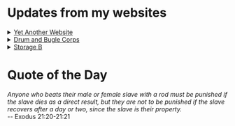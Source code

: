 # Updates from my websites

<details><summary> <a href="https://www.amon-hen.com">Yet Another Website</a> </summary>

* <a href="https://www.amon-hen.com/television/3750">MST3K 0303 – Pod People</a>
* <a href="https://www.amon-hen.com/computing/internet/www/435">Quote of the Day</a>
* <a href="https://www.amon-hen.com/politics/34944">Bari Weiss</a>
* <a href="https://www.amon-hen.com/chappells-show/34924">Korea: 1989</a>
* <a href="https://www.amon-hen.com/television/9111">MST3K Short 0107 – Radar Men from the Moon 5</a>
* <a href="https://www.amon-hen.com/religion/34888">Mount Hideaway Mysteries: Heartache and Homecoming (2022)</a>
* <a href="https://www.amon-hen.com/music/34908">Are We Dreaming?</a>
* <a href="https://www.amon-hen.com/politics/34903">How it’s going</a>
* <a href="https://www.amon-hen.com/food/34896">Mmmm, Potato Drink</a>
* <a href="https://www.amon-hen.com/television/3242">MST3K 0302 – Gamera</a>
</details>

<details><summary> <a href="https://www.drum-corps.net">Drum and Bugle Corps</a> </summary>

* <a href="https://www.drum-corps.net/news/4068">Phantom Regiment 2026 Alumni Corps – 620 Members</a>
* <a href="https://www.drum-corps.net/news/4060">Spartans approved for DCI World Class membership</a>
* <a href="https://www.drum-corps.net/news/4051">Drum Corps World – October 2025</a>
* <a href="https://www.drum-corps.net/news/4047">Drum Corps World – September 2025</a>
* <a href="https://www.drum-corps.net/news/4039">Bruno Zuccala, who helped shape generations in drum corps, dies at 68</a>
* <a href="https://www.drum-corps.net/news/4034">Drum Corps World – August 18, 2025</a>
* <a href="https://www.drum-corps.net/history/3371">August 12, 2022</a>
* <a href="https://www.drum-corps.net/scores/dci/4027">2025 DCI World Championship Finals</a>
* <a href="https://www.drum-corps.net/news/4024">2025 SoundSport International Music & Food Festival</a>
* <a href="https://www.drum-corps.net/scores/dci/4021">2025 DCI All-Age World Championship</a>
</details>

<details><summary> <a href="https://www.storage-b.com">Storage B</a> </summary>

* <a href="https://www.storage-b.com/ai/1105">Not Even Close</a>
* <a href="https://www.storage-b.com/math-numerical-analysis/1081">Crummy Code from Copilot</a>
* <a href="https://www.storage-b.com/humor/1067">Meeting Driven Development</a>
* <a href="https://www.storage-b.com/c/1057">CLion Is Now Free for Non-Commercial Use</a>
* <a href="https://www.storage-b.com/humor/1052">Programmers Then and Now</a>
* <a href="https://www.storage-b.com/c/1050">Strategies for Developing Safety-Critical Software in C++</a>
* <a href="https://www.storage-b.com/ai/1048">What trillion-dollar problem is AI trying to solve?</a>
* <a href="https://www.storage-b.com/math-numerical-analysis/1036">Hypot</a>
* <a href="https://www.storage-b.com/c/1015">Uploading Consciousness</a>
* <a href="https://www.storage-b.com/humor/1003">SCRUM: An Honest Ad</a>
</details>

# Quote of the Day
<p><em>Anyone who beats their male or female slave with a rod must be punished if the slave dies as a direct result, but they are not to be punished if the slave recovers after a day or two, since the slave is their property.</em><br /> -- Exodus 21:20-21:21</p>